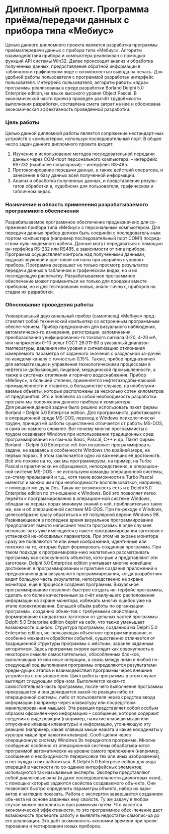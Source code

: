 # Дипломный проект. Программа приёма/передачи данных с прибора типа «Мебиус»
Целью данного дипломного проекта является разработка программы приёма/передачи данных с прибора типа «Мебиус». 
Алгоритм взаимодействия прибора и компьютера реализован с помощью функций API системы Win32.  Далее происходит анализ и обработка полученных данных, предоставление обратной информации в табличном и графическом виде с возможностью вывода на печать.  Для удобной работы пользователя с программой разработан интерфейс пользователя.  Интерфейс пользователя, алгоритм работы «ядра» программы реализованы в среде разработки Borland Delphi 5.0 Enterprise edition, на языке высокого уровня Object Pascal.
В экономической части проекта проведён расчёт трудоёмкости выполнения разработки, составлена смета затрат на неё и обоснована экономическая эффективность проведённой разработки.

### Цель работы
Целью данной дипломной работы является сопряжение нестандарт-ных устройств с компьютером, используя последовательный порт.  В общее число задач данного дипломного проекта входят:
1.	Изучение и использование методов последовательной передачи данных через СОМ-порт персонального компьютера:
–	интерфейс RS-232 (наиболее популярный);
–	интерфейс RS-485.
2.	Протоколирование передачи данных, а также действий оператора, и занесение в базу данных всей полученной информации.
3.	Анализ и обработка полученных данных, и представление резуль-татов обработки в, «удобном» для пользователя, графическом и табличном видах.
### Назначение и область применения разрабатываемого программного обеспечения
Разрабатываемое программное обеспечение предназначено для со-пряжения прибора типа «Мебиус» с персональным компьютером.
Для передачи данных прибор должен быть соединён с последователь-ным портом компьютера (например последовательный порт СОМ1) посред-ством нуль-модемного кабеля.  Данные могут передаваться с помощью ин-терфейса RS-232 или RS485, в зависимости от типа прибора.  Программа осуществляет контроль над полученными данными, выдавая звуковой и цве-товой сигналы при аварийных уровнях прибора.  Программа разрешает не только просмотр результатов передачи данных в табличном и графическом видах, но и их последующую распечатку.
Разрабатываемое программное обеспечение может применяться не только для продажи вместе прибором, но и для тестирования новых, анало-гичных, приборов на стадии их разработки.
### Обоснование проведения работы
Универсальный двухканальный прибор (самописец) «Мебиус» пред-ставляет собой технический компьютер со встроенным программным обеспе-чением.  Прибор предназначен для визуального наблюдения, автоматическо-го измерения, регистрации, запоминания, преобразования унифицированно-го токового сигнала 0-20, 4-20 мА, или напряжения 0-10 вольт ГОСТ 26.011-80 в указанный диапазон температуры, давления или уровня и сигнализацию отклонения измеряемого параметра от заданного значения с раздельной за-дачей по каждому каналу с точностью 0,15%.  Также, прибор предназначен для автоматизации и управления технологическими процессами в нефтегазо-добывающей, пищевой, медицинской промышленности, а также в системах отопления и горячего водоснабжения.
Прибор «Мебиус», в большей степени, применяется нефтегазодобы-вающей промышленности и ставится, в большинстве случаев, на необслужи-ваемые объекты, которые расположены за несколько сотен километров от предприятия.  Это и повлекло за собой необходимость разработки програм-мы сопряжения данного прибора и компьютера.  
Для решения данной задачи было решено использовать пакет фирмы Borland – Delphi 5.0 Enterprise edition.  Для программиста, работающего в операционной среде MS-DOS, переход к Windows психологически труден, принцип её работы существенно отличается от работы MS-DOS, и сама он намного  сложнее.  Вот почему многие программисты с трудом осваивают Windows при использовании традиционных сред программирования на язы-ках Basic, Pascal, C++ и др.  Пакет фирмы Borland – Delphi 5.0 Enterprise edi-tion позволяет программировать задачи, не вдаваясь в особенности Windows (по крайней мере, на первых порах).  В этом заключается одно из важнейших её достоинств.  Всё это похоже на то, как мы программируем, на пример, на Turbo Pascal и практически не обращаемся, непосредственно, к операцион-ной системе MS-DOS – не используем команды операционной системы, си-стему прерываний и т.д., хотя такие возможности  в Turbo Pascal имеются и можно ими при необходимости воспользоваться, например, с помощью мо-дуля Dos.  Такая же возможность есть и в Delphi 5.0 Enterprise edition по от-ношению к Windows.
Всё это позволяет легко перейти к программированию в операцион-ной  системе Windows, обладая на первых порах минимум знаний о ней, приблизительно таких же, как и об операционной системе MS-DOS.  При пе-реходе к Windows, целесообразно сразу обратиться к её популярной версии Windows 98.
Развивающееся в последнее время визуальное программирование предполагает вместо написания текста программы в ряде случаев использо-вать уже имеющиеся в пакете программирования заготовки с установкой не-обходимых параметров.  При этом на экране монитора сразу же появляются те или иные изображения, идентичные или похожие на те, которые будет формировать созданная программа.  При таком подходе к программирова-нию желательно рассматривать программу как совокупность объектов, кото-рые и представляют эти заготовки.
Delphi 5.0 Enterprise edition учитывает многие новейшие достижения в программировании и практике создания приложений и предназначена для визуального программирования, когда разработчик видит большую часть результатов, непосредственно на экране монитора, ещё в процессе создания программы.  Визуальное программирование позволяет быстрее создать ин-терфейс программы, сделать его более качественным за счёт наилучшего расположения информации на экране монитора, избежать многих ошибок уже на этапе проектирования.
Большой объём работы по организации программы, созданию объек-тов с требуемыми свойствами, формирование стандартных заготовок от-дельных частей программы Delphi 5.0 Enterprise edition берёт на себя, что также уменьшает возможность ошибок.
Структура программы, созданной на Delphi 5.0 Enterprise edition, ис-пользующая объектное программирование, и особенно механизм обработки событий, существенно отличается от традиционной структуры программы с жёстким, заранее заданным алгоритмом.  Здесь программа скорее выглядит как совокупность в некотором смысле самостоятельных, обособленных бло-ков, выполняющих те или иные операции, а связь между ними и любой по-следующий ход выполнения программы определяются результатами преды-дущих этапов и взаимодействия программы через внешние устройства с пользователем.
Цикл работы программы в этом случае выглядит следующим обра-зом.  Выполняется какая-то самостоятельная часть программы, после чего выполнение программы прекращается и она дожидается какой-то реакции либо от операционной системы, либо от пользователя через средства ввода информации (например через клавиатуру или посредством манипулирова-ния мышью).  Эта реакция представляет собой особым образом оформлен-ную информацию – сообщение, которое содержит сведения о виде реакции (например, нажатие клавиши мыши или отпускание клавиши клавиатуры) и информацию, уточняющую эту реакцию (например, какая клавиша мыши нажата и какие координаты у курсора мыши при нажатии клавиши).  Сооб-щения через операционную систему Windows 9x передаются программе.
Многие сообщения особенно от операционной системы обрабатыва-ются программой автоматически на уровне самого приложения (например, сообщение о необходимости перерисовки тех или иных изображений), и нет нужды о них заботиться.
В Delphi 5.0 Enterprise edition для ряда операций в частности по со-зданию интерфейсных элементов, используются так называемые эксперты.  Эксперты представляют собой диалоговые окна (и даже последовательности диалоговых окон), с помощью которых задаются свойства создаваемого объ-екта.  Они позволяют быстро определить параметры объекта, набор их вари-антов и наглядно показать.  Работа с экспертом завершается созданием объ-екта на основе заданных ему свойств.  Ту же задачу в любом случае можно выполнить и программным путём.
Что касается экономической эффективности, то это программное обес-печение даст возможность проверять работу и выявлять недостатки самопис-ца до его реализации.  Это даёт возможность экономии времени при проек-тировании и тестировании новых приборов.  
